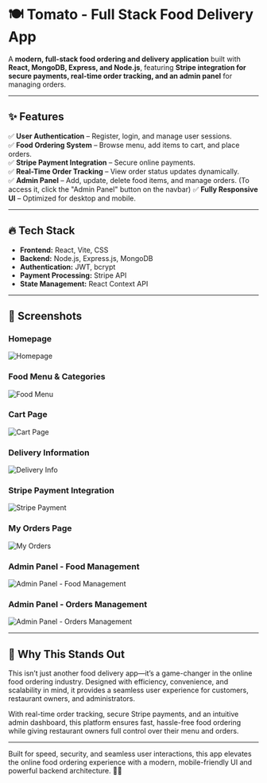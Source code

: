 # 🍽️ Tomato - Full Stack Food Delivery App

A **modern, full-stack food ordering and delivery application** built with **React, MongoDB, Express, and Node.js**, featuring **Stripe integration for secure payments, real-time order tracking, and an admin panel** for managing orders.

---

## ✨ Features

✅ **User Authentication** – Register, login, and manage user sessions.  
✅ **Food Ordering System** – Browse menu, add items to cart, and place orders.  
✅ **Stripe Payment Integration** – Secure online payments.  
✅ **Real-Time Order Tracking** – View order status updates dynamically.  
✅ **Admin Panel** – Add, update, delete food items, and manage orders. (To access it, click the "Admin Panel" button on the navbar)
✅ **Fully Responsive UI** – Optimized for desktop and mobile.

---

## 🔥 Tech Stack

- **Frontend:** React, Vite, CSS
- **Backend:** Node.js, Express.js, MongoDB
- **Authentication:** JWT, bcrypt
- **Payment Processing:** Stripe API
- **State Management:** React Context API

---

## 📸 Screenshots

### **Homepage**

![Homepage](https://github.com/user-attachments/assets/ca59248c-8a48-4d0b-a155-5b6eaaa9b8cf)

### **Food Menu & Categories**

![Food Menu](https://github.com/user-attachments/assets/2b12df92-8128-474b-81cc-498eb853e81a)

### **Cart Page**

![Cart Page](https://github.com/user-attachments/assets/26deab1e-c6ec-4c80-b8e2-9b1f54cc8915)

### **Delivery Information**

![Delivery Info](https://github.com/user-attachments/assets/d8cf6950-1837-454d-80c0-df99c1131f00)

### **Stripe Payment Integration**

![Stripe Payment](https://github.com/user-attachments/assets/53317f96-6a6e-4ca9-ad3f-4fcf5cb7a906)

### **My Orders Page**

![My Orders](https://github.com/user-attachments/assets/ab821456-03cf-4053-8533-8db95b327966)

### **Admin Panel - Food Management**

![Admin Panel - Food Management](https://github.com/user-attachments/assets/1ea2a453-54a5-492e-9799-882877141e2a)

### **Admin Panel - Orders Management**

![Admin Panel - Orders Management](https://github.com/user-attachments/assets/374a9b2e-17b0-468c-b3ad-be78436977f8)

---

## 🚀 Why This Stands Out

This isn’t just another food delivery app—it’s a game-changer in the online food ordering industry. Designed with efficiency, convenience, and scalability in mind, it provides a seamless user experience for customers, restaurant owners, and administrators.

With real-time order tracking, secure Stripe payments, and an intuitive admin dashboard, this platform ensures fast, hassle-free food ordering while giving restaurant owners full control over their menu and orders.

---

Built for speed, security, and seamless user interactions, this app elevates the online food ordering experience with a modern, mobile-friendly UI and powerful backend architecture. 🚀🔥
